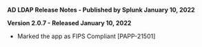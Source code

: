 **AD LDAP Release Notes - Published by Splunk January 10, 2022**


**Version 2.0.7 - Released January 10, 2022**

* Marked the app as FIPS Compliant [PAPP-21501]

